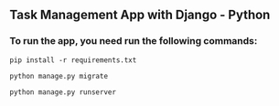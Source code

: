 ## Task Management App with Django - Python

### To run the app, you need run the following commands:

```shell
pip install -r requirements.txt

python manage.py migrate

python manage.py runserver

```

